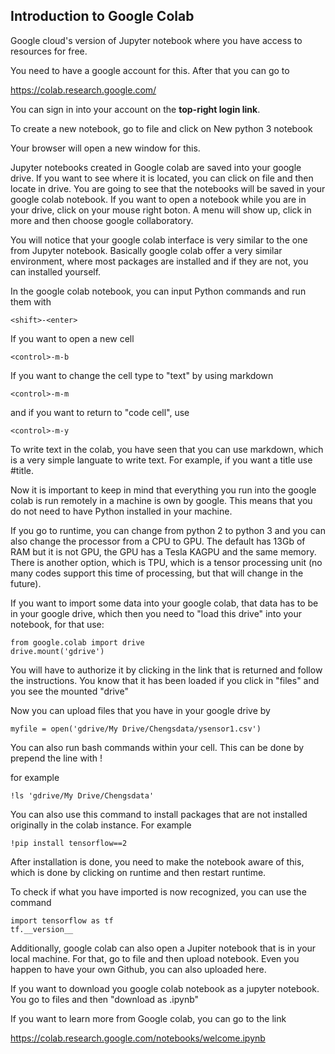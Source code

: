 ## Introduction to Google Colab

Google cloud's version of Jupyter notebook where you have access to resources for free.

You need to have a google account for this. After that you can go to

https://colab.research.google.com/

You can sign in into your account on the **top-right login link**.

To create a new notebook, go to file and click on New python 3 notebook

Your browser will open a new window for this.

Jupyter notebooks created in Google colab are saved into your google drive. If you want to see where it is located, you can click on file and then locate in drive. You are going to see that the notebooks will be saved in your google colab notebook. If you want to open a notebook while you are in your drive, click on your mouse right boton. A menu will show up, click in more and then choose google collaboratory. 

You will notice that your google colab interface is very similar to the one from Jupyter notebook. Basically google colab offer a very similar environment, where most packages are installed and if they are not, you can installed yourself. 

In the google colab notebook, you can input Python commands and run them with 

```
<shift>-<enter>
```



If you want to open a new cell 

```
<control>-m-b
```



If you want to change the cell type to "text" by using markdown  

```
<control>-m-m
```

and if you want to return to "code cell", use

```
<control>-m-y
```

To write text in the colab, you have seen that you can use markdown, which is a very simple languate to write text. For example, if you want a title use #title.

Now it is important to keep in mind that everything you run into the google colab is run remotely in a machine is own by google. This means that you do not need to have Python installed in your machine. 

If you go to runtime, you can change from python 2 to python 3 and you can also change the processor from a CPU to GPU. The default has 13Gb of RAM but it is not GPU, the GPU has a Tesla KAGPU and the same memory.  There is another option, which is TPU, which is a tensor processing unit (no many codes support this time of processing, but that will change in the future).

If you want to import some data into your google colab, that data has to be in your google drive, which then you need to "load this drive" into your notebook, for that use:

```
from google.colab import drive
drive.mount('gdrive')
```

You will have to authorize it by clicking in the link that is returned and follow the instructions. You know that it has been loaded if you click in "files" and you see the mounted "drive"

Now you can upload files that you have in your google drive by

```
myfile = open('gdrive/My Drive/Chengsdata/ysensor1.csv')
```

You can also run bash commands within your cell.  This can be done by prepend the line with !

for example

```
!ls 'gdrive/My Drive/Chengsdata'
```

You can also use this command to install packages that are not installed originally in the colab instance. For example

```
!pip install tensorflow==2
```

After installation is done, you need to make the notebook aware of this, which is done by clicking on runtime and then restart runtime. 

To check if what you have imported is now recognized, you can use the command

```
import tensorflow as tf
tf.__version__
```

Additionally, google colab can also open a Jupiter notebook that is in your local machine. For that, go to file and then upload notebook. Even you happen to have your own Github, you can also uploaded here. 

If you want to download you google colab notebook as a jupyter notebook. You go to files and then "download as .ipynb"

If you want to learn more from Google colab, you can go to the link

https://colab.research.google.com/notebooks/welcome.ipynb